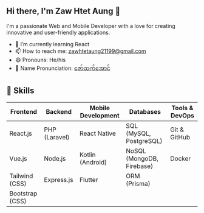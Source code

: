 ## Hi there, I'm Zaw Htet Aung 👋

I'm a passionate Web and Mobile Developer with a love for creating innovative and user-friendly applications.


- 🌱 I’m currently learning React
- 📫 How to reach me: zawhtetaung21199@gmail.com
- 😄 Pronouns: He/his
- 📢 Name Pronunciation: [ဇော်ထက်အောင်](https://www.howtopronounce.com/zaw-htet-aung)

## 💼 Skills

| Frontend           | Backend            | Mobile Development | Databases          | Tools & DevOps     |
|--------------------|--------------------|--------------------|--------------------|--------------------|
| React.js           | PHP (Laravel)      | React Native       | SQL (MySQL, PostgreSQL)  | Git & GitHub |
| Vue.js             | Node.js            | Kotlin (Android)   | NoSQL (MongoDB, Firebase) | Docker       |
| Tailwind (CSS)     | Express.js         | Flutter            | ORM (Prisma)       |                    |
| Bootstrap (CSS)    |                    |                    |                    |                    |
